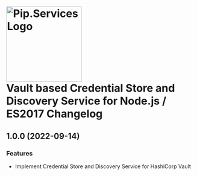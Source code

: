 # <img src="https://uploads-ssl.webflow.com/5ea5d3315186cf5ec60c3ee4/5edf1c94ce4c859f2b188094_logo.svg" alt="Pip.Services Logo" width="200"> <br/> Vault based Credential Store and Discovery Service for Node.js / ES2017 Changelog


## <a name="1.0.0"></a> 1.0.0 (2022-09-14) 

### Features
* Implement Credential Store and Discovery Service for HashiCorp Vault

